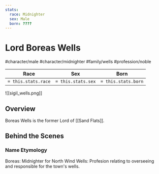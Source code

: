 ```yaml
---
stats:
  race: Midnighter
  sex: Male
  born: ????
---
```


# Lord Boreas Wells
#character/male #character/midnighter #family/wells #profession/noble

Race | Sex | Born
-----|-----|-----
`= this.stats.race` | `= this.stats.sex` | `= this.stats.born` | `= this.stats.died`

![[sigil_wells.png]]

## Overview
Boreas Wells is the former Lord of [[Sand Flats]].

## Behind the Scenes
### Name Etymology
Boreas: Midnighter for North Wind
Wells: Profesion relating to overseeing and responsible for the town's wells.